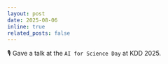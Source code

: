 ```yaml
---
layout: post
date: 2025-08-06
inline: true
related_posts: false
---
```


:studio_microphone: Gave a talk at the `AI for Science Day` at KDD 2025.
